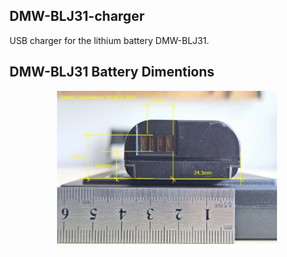 ## DMW-BLJ31-charger
USB charger for the lithium battery DMW-BLJ31.

## DMW-BLJ31 Battery Dimentions

<p align="center">
  <img src="https://raw.githubusercontent.com/fabriziotappero/DMW-BLJ31-charger/refs/heads/main/DMW-BLJ31_dimentions.jpg" width = "70%" alt="" align=center/>
</p>


